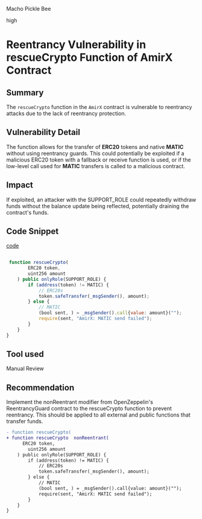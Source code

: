 Macho Pickle Bee

high

# Reentrancy Vulnerability in rescueCrypto Function of AmirX Contract

## Summary
The `rescueCrypto` function in the `AmirX` contract is vulnerable to reentrancy attacks due to the lack of reentrancy protection.

## Vulnerability Detail
The function allows for the transfer of **ERC20** tokens and native **MATIC** without using reentrancy guards. This could potentially be exploited if a malicious ERC20 token with a fallback or receive function is used, or if the low-level call used for **MATIC** transfers is called to a malicious contract.

## Impact
If exploited, an attacker with the SUPPORT_ROLE could repeatedly withdraw funds without the balance update being reflected, potentially draining the contract's funds.
## Code Snippet
[code](https://github.com/sherlock-audit/2024-02-telcoin-platform-audit-update/blob/main/telcoin-contracts/contracts/swap/AmirX.sol#L234-#L244)

```javascript
    
 function rescueCrypto(
        ERC20 token,
        uint256 amount
    ) public onlyRole(SUPPORT_ROLE) {
        if (address(token) != MATIC) {
            // ERC20s
            token.safeTransfer(_msgSender(), amount);
        } else {
            // MATIC
            (bool sent, ) = _msgSender().call{value: amount}("");
            require(sent, "AmirX: MATIC send failed");
        }
    }
}

```

## Tool used

Manual Review

## Recommendation
Implement the nonReentrant modifier from OpenZeppelin's ReentrancyGuard contract to the rescueCrypto function to prevent reentrancy. This should be applied to all external and public functions that transfer funds.

```diff
- function rescueCrypto(
+ function rescueCrypto  nonReentrant( 
      ERC20 token,
        uint256 amount
    ) public onlyRole(SUPPORT_ROLE) {
        if (address(token) != MATIC) {
            // ERC20s
            token.safeTransfer(_msgSender(), amount);
        } else {
            // MATIC
            (bool sent, ) = _msgSender().call{value: amount}("");
            require(sent, "AmirX: MATIC send failed");
        }
    }
}

```

